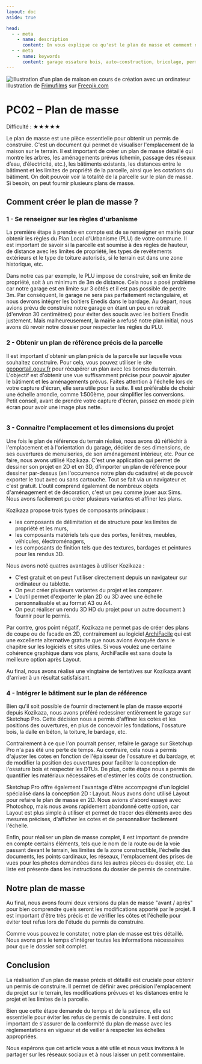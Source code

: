 ```yaml
---
layout: doc
aside: true

head:
  - - meta
    - name: description
      content: On vous explique ce qu'est le plan de masse et comment nous avons réalisé le notre pour notre demande de permis de construire concernant l'autoconstruction de notre garage en ossature bois de 50 mètres carrés.
  - - meta
    - name: keywords
      content: garage ossature bois, auto-construction, bricolage, permis de construire, Plan de masse, PC02, PCMI02, plan de masse pour permis de construire
---
```


<Image src="/media/blog/permis_construire/plan_masse/miniature.jpg" alt="Illustration d'un plan de maison en cours de création avec un ordinateur" class="mb-8">
  Illustration de <a href="https://www.freepik.com/free-vector/wooden-house-with-garage_6967668.htm" target="_blank">Frimufilms</a> sur <a href="https://www.freepik.com">Freepik.com</a>
</Image>

# PC02 – Plan de masse

Difficulté : <span class="text-blue-500">★★★★★</span>

Le plan de masse est une pièce essentielle pour obtenir un permis de construire. C'est un document qui permet de visualiser l'emplacement de la maison sur le terrain. Il est important de créer un plan de masse détaillé qui montre les arbres, les aménagements prévus (chemin, passage des réseaux d’eau, d’électricité, etc.), les bâtiments existants, les distances entre le bâtiment et les limites de propriété de la parcelle, ainsi que les cotations du bâtiment. On doit pouvoir voir la totalité de la parcelle sur le plan de masse. Si besoin, on peut fournir plusieurs plans de masse.

## Comment créer le plan de masse ?

### 1 - Se renseigner sur les règles d'urbanisme

La première étape à prendre en compte est de se renseigner en mairie pour obtenir les règles du Plan Local d'Urbanisme (PLU) de votre commune. Il est important de savoir si la parcelle est soumise à des règles de hauteur, de distance avec les limites de propriété, les types de revêtements extérieurs et le type de toiture autorisés, si le terrain est dans une zone historique, etc.

Dans notre cas par exemple, le PLU impose de construire, soit en limite de propriété, soit à un minimum de 3m de distance. Cela nous a posé problème car notre garage est en limite sur 3 côtés et il est pas possible de perdre 3m. Par conséquent, le garage ne sera pas parfaitement rectangulaire, et nous devrons intégrer les boitiers Enedis dans le bardage. Au départ, nous avions prévu de construire notre garage en étant un peu en retrait (d'environ 30 centimètres) pour éviter des soucis avec les boitiers Enedis justement. Mais malheureusement, la mairie a refusé notre plan initial, nous avons dû revoir notre dossier pour respecter les règles du PLU.

### 2 - Obtenir un plan de référence précis de la parcelle

Il est important d'obtenir un plan précis de la parcelle sur laquelle vous souhaitez construire. Pour cela, vous pouvez utiliser le site [geoportail.gouv.fr](https://www.geoportail.gouv.fr/donnees/parcelles-cadastrales) pour récupérer un plan avec les bornes du terrain. L'objectif est d'obtenir une vue suffisamment précise pour pouvoir ajouter le bâtiment et les aménagements prévus. Faites attention à l'échelle lors de votre capture d'écran, elle sera utile pour la suite. Il est préférable de choisir une échelle arrondie, comme 1:500ème, pour simplifier les conversions. Petit conseil, avant de prendre votre capture d'écran, passez en mode plein écran pour avoir une image plus nette.

<Image :image="{src: '/media/blog/permis_construire/plan_masse/geoportail.jpg', alt: 'Capture d\écran du site Géoportail'}" />

### 3 - Connaitre l'emplacement et les dimensions du projet

Une fois le plan de référence du terrain réalisé, nous avons dû réfléchir à l'emplacement et à l'orientation du garage, décider de ses dimensions, de ses ouvertures de menuiseries, de son aménagement intérieur, etc. Pour ce faire, nous avons utilisé Kozikaza. C'est une application qui permet de dessiner son projet en 2D et en 3D, d'importer un plan de référence pour dessiner par-dessus (en l'occurrence notre plan du cadastre) et de pouvoir exporter le tout avec ou sans cartouche. Tout se fait via un navigateur et c'est gratuit. L'outil comprend également de nombreux objets d'aménagement et de décoration, c'est un peu comme jouer aux Sims. Nous avons facilement pu créer plusieurs variantes et affiner les plans.

<Carousel :images="[
    {src: '/media/blog/permis_construire/plan_masse/kozikaza_1.jpg', alt: 'Plan de masse 2D sur Kozikaza'},
    {src: '/media/blog/permis_construire/plan_masse/kozikaza_2.jpg', alt: 'Rendu 3D du garage sur Kozikaza'},
]"/>

Kozikaza propose trois types de composants principaux :

- les composants de délimitation et de structure pour les limites de propriété et les murs,
- les composants matériels tels que des portes, fenêtres, meubles, véhicules, électroménagers,
- les composants de finition tels que des textures, bardages et peintures pour les rendus 3D.

Nous avons noté quatres avantages à utiliser Kozikaza :

- C'est gratuit et on peut l'utiliser directement depuis un navigateur sur ordinateur ou tablette.
- On peut créer plusieurs variantes du projet et les comparer.
- L'outil permet d'exporter le plan 2D ou 3D avec une échelle personnalisable et au format A3 ou A4.
- On peut réaliser un rendu 3D HD du projet pour un autre document à fournir pour le permis.

Par contre, gros point négatif, Kozikaza ne permet pas de créer des plans de coupe ou de facade en 2D, contrairement au logiciel [ArchiFacile](https://www.archifacile.fr) qui est une excellente alternative gratuite que nous avions évoquée dans le chapitre sur les logiciels et sites utiles. Si vous voulez une certaine cohérence graphique dans vos plans, ArchiFacile est sans doute la meilleure option après Layout.

Au final, nous avons réalisé une vingtaine de tentatives sur Kozikaza avant d'arriver à un résultat satisfaisant.

### 4 - Intégrer le bâtiment sur le plan de référence

Bien qu'il soit possible de fournir directement le plan de masse exporté depuis Kozikaza, nous avons préféré redessiner entièrement le garage sur Sketchup Pro. Cette décision nous a permis d'affiner les cotes et les positions des ouvertures, en plus de concevoir les fondations, l'ossature bois, la dalle en béton, la toiture, le bardage, etc.

Contrairement à ce que l'on pourrait penser, refaire le garage sur Sketchup Pro n'a pas été une perte de temps. Au contraire, cela nous a permis d'ajuster les cotes en fonction de l'épaisseur de l'ossature et du bardage, et de modifier la position des ouvertures pour faciliter la conception de l'ossature bois et respecter les DTUs. De plus, cette étape nous a permis de quantifier les matériaux nécessaires et d'estimer les coûts de construction.

Sketchup Pro offre également l'avantage d'être accompagné d'un logiciel spécialisé dans la conception 2D : Layout. Nous avons donc utilisé Layout pour refaire le plan de masse en 2D. Nous avions d'abord essayé avec Photoshop, mais nous avons rapidement abandonné cette option, car Layout est plus simple à utiliser et permet de tracer des éléments avec des mesures précises, d'afficher les cotes et de personnaliser facilement l'échelle.

<Carousel :images="[
    {src: '/media/blog/permis_construire/plan_masse/sketchup_1.jpg', alt: 'Plan du garage avec le soubassement sur Sketchup'},
    {src: '/media/blog/permis_construire/plan_masse/sketchup_2.jpg', alt: 'Plan du garage avec l\'ossature bois sur Sketchup'},
    {src: '/media/blog/permis_construire/plan_masse/sketchup_3.jpg', alt: 'Plan du garage avec le contreventement sur Sketchup'},
    {src: '/media/blog/permis_construire/plan_masse/sketchup_4.jpg', alt: 'Plan du garage avec l\'ossature secondaire sur Sketchup'},
    {src: '/media/blog/permis_construire/plan_masse/sketchup_5.jpg', alt: 'Plan du garage avec le bardage sur Sketchup'},
    {src: '/media/blog/permis_construire/plan_masse/layout_1.jpg', alt: 'Plan de masse avec Layout'},
]"/>

Enfin, pour réaliser un plan de masse complet, il est important de prendre en compte certains éléments, tels que le nom de la route ou de la voie passant devant le terrain, les limites de la zone constructible, l'échelle des documents, les points cardinaux, les réseaux, l'emplacement des prises de vues pour les photos demandées dans les autres pièces du dossier, etc. La liste est présente dans les instructions du dossier de permis de construire.

## Notre plan de masse

<Carousel :images="[
    {src: '/media/blog/permis_construire/plan_masse/plan_de_masse_1.jpg', alt: 'Plan de masse sans le garage'},
    {src: '/media/blog/permis_construire/plan_masse/plan_de_masse_2.jpg', alt: 'Plan de masse avec le garage'},
]"/>

Au final, nous avons fourni deux versions du plan de masse "avant / après" pour bien comprendre quels seront les modifications apporté par le projet. Il est important d'être très précis et de vérifier les côtes et l'échelle pour éviter tout refus lors de l'étude du permis de construire.

Comme vous pouvez le constater, notre plan de masse est très détaillé. Nous avons pris le temps d'intégrer toutes les informations nécessaires pour que le dossier soit complet.

## Conclusion

La réalisation d'un plan de masse précis et détaillé est cruciale pour obtenir un permis de construire. Il permet de définir avec précision l'emplacement du projet sur le terrain, les modifications prévues et les distances entre le projet et les limites de la parcelle.

Bien que cette étape demande du temps et de la patience, elle est essentielle pour éviter les refus de permis de construire. Il est donc important de s'assurer de la conformité du plan de masse avec les réglementations en vigueur et de veiller à respecter les échelles appropriées.

Nous espérons que cet article vous a été utile et nous vous invitons à le partager sur les réseaux sociaux et à nous laisser un petit commentaire.

<Comments
    pageId="permis_construire_plan_masse" 
    pageUrl="https://le-hangar-a-bananes.fr/blog/articles/permis_construire/plan_masse.html" 
    pageTitle="Le permis de construire - plan de masse"
/>
